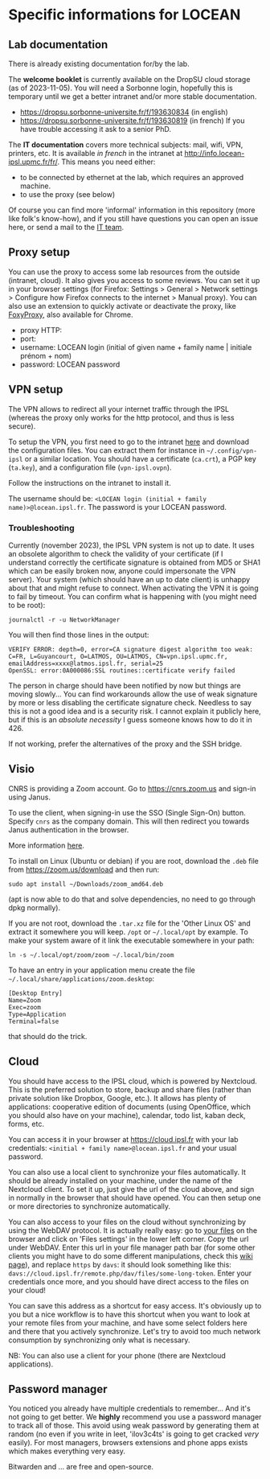 # Specific informations for LOCEAN

## Lab documentation

There is already existing documentation for/by the lab.

The **welcome booklet** is currently available on the DropSU cloud storage (as of 2023-11-05). You will need a Sorbonne login, hopefully this is temporary until we get a better intranet and/or more stable documentation.
- https://dropsu.sorbonne-universite.fr/f/193630834 (in english)
- https://dropsu.sorbonne-universite.fr/f/193630819 (in french)
If you have trouble accessing it ask to a senior PhD.

The **IT documentation** covers more technical subjects: mail, wifi, VPN, printers, etc. It is available *in french* in the intranet at http://info.locean-ipsl.upmc.fr/fr/.
This means you need either:
- to be connected by ethernet at the lab, which requires an approved machine.
- to use the proxy (see below)

Of course you can find more 'informal' information in this repository (more like folk's know-how), and if you still have questions you can open an issue here, or send a mail to the [IT team](http://info.locean-ipsl.upmc.fr/fr/support/).

## Proxy setup

You can use the proxy to access some lab resources from the outside (intranet, cloud). It also gives you access to some reviews.
You can set it up in your browser settings (for Firefox: Settings > General > Network settings > Configure how Firefox connects to the internet > Manual proxy).
You can also use an extension to quickly activate or deactivate the proxy, like [FoxyProxy](https://addons.mozilla.org/en-US/firefox/addon/foxyproxy-standard/), also available for Chrome.

- proxy HTTP: <adresse du proxy>
- port: <port>
- username: LOCEAN login (initial of given name + family name | initiale prénom + nom)
- password: LOCEAN password

## VPN setup

The VPN allows to redirect all your internet traffic through the IPSL (whereas the proxy only works for the http protocol, and thus is less secure).

To setup the VPN, you first need to go to the intranet [here](http://info.locean-ipsl.upmc.fr/fr/reseau-distant/#vpn) and download the configuration files.
You can extract them for instance in `~/.config/vpn-ipsl` or a similar location.
You should have a certificate (`ca.crt`), a PGP key (`ta.key`), and a configuration file (`vpn-ipsl.ovpn`).

Follow the instructions on the intranet to install it.

The username should be: `<LOCEAN login (initial + family name)>@locean.ipsl.fr`.
The password is your LOCEAN password.

### Troubleshooting

Currently (november 2023), the IPSL VPN system is not up to date.
It uses an obsolete algorithm to check the validity of your certificate (if I understand correctly the certificate signature is obtained from MD5 or SHA1 which can be easily broken now, anyone could impersonate the VPN server).
Your system (which should have an up to date client) is unhappy about that and might refuse to connect. When activating the VPN it is going to fail by timeout.
You can confirm what is happening with (you might need to be root):
``` shell
journalctl -r -u NetworkManager
```
You will then find those lines in the output:
``` plain
VERIFY ERROR: depth=0, error=CA signature digest algorithm too weak: C=FR, L=Guyancourt, O=LATMOS, OU=LATMOS, CN=vpn.ipsl.upmc.fr, emailAddress=xxxx@latmos.ipsl.fr, serial=25
OpenSSL: error:0A000086:SSL routines::certificate verify failed
```

The person in charge should have been notified by now but things are moving slowly...
You can find workarounds allow the use of weak signature by more or less disabling the certificate signature check.
Needless to say this is not a good idea and is a security risk. I cannot explain it publicly here, but if this is an *absolute necessity* I guess someone knows how to do it in 426.

If not working, prefer the alternatives of the proxy and the SSH bridge.


## Visio

CNRS is providing a Zoom account. Go to https://cnrs.zoom.us and sign-in using Janus.

To use the client, when signing-in use the SSO (Single Sign-On) button. Specify `cnrs` as the company domain. This will then redirect you towards Janus authentication in the browser.

More information [here](https://ods.cnrs.fr/zoom-cnrs.php).

To install on Linux (Ubuntu or debian) if you are root, download the `.deb` file from https://zoom.us/download and then run:
``` shell
sudo apt install ~/Downloads/zoom_amd64.deb
```
(apt is now able to do that and solve dependencies, no need to go through dpkg normally).

If you are not root, download the `.tar.xz` file for the 'Other Linux OS' and extract it somewhere you will keep. `/opt` or `~/.local/opt` by example.
To make your system aware of it link the executable somewhere in your path:
``` shell
ln -s ~/.local/opt/zoom/zoom ~/.local/bin/zoom
```

To have an entry in your application menu create the file `~/.local/share/applications/zoom.desktop`:
``` desktop
[Desktop Entry]
Name=Zoom
Exec=zoom
Type=Application
Terminal=false
```
that should do the trick.

## Cloud

You should have access to the IPSL cloud, which is powered by Nextcloud.
This is the preferred solution to store, backup and share files (rather than private solution like Dropbox, Google, etc.).
It allows has plenty of applications: cooperative edition of documents (using OpenOffice, which you should also have on your machine), calendar, todo list, kaban deck, forms, etc.

You can access it in your browser at https://cloud.ipsl.fr with your lab credentials: `<initial + family name>@locean.ipsl.fr` and your usual password.

You can also use a local client to synchronize your files automatically. It should be already installed on your machine, under the name of the Nextcloud client.
To set it up, just give the url of the cloud above, and sign in normally in the browser that should have opened.
You can then setup one or more directories to synchronize automatically.

You can also access to your files on the cloud without synchronizing by using the WebDAV protocol.
It is actually really easy: go to [your files](https://cloud.ipsl.fr/index.php/apps/files/) on the browser and click on 'Files settings' in the lower left corner. Copy the url under WebDAV.
Enter this url in your file manager path bar (for some other clients you might have to do some different manipulations, check this [wiki page](https://wiki.archlinux.org/title/WebDAV#Client)), and replace `https` by `davs`: it should look something like this: `davs://cloud.ipsl.fr/remote.php/dav/files/some-long-token`.
Enter your credentials once more, and you should have direct access to the files on your cloud!

You can save this address as a shortcut for easy access.
It's obviously up to you but a nice workflow is to have this shortcut when you want to look at your remote files from your machine, and have some select folders here and there that you actively synchronize.
Let's try to avoid too much network consumption by synchronizing only what is necessary.

NB: You can also use a client for your phone (there are Nextcloud applications).

## Password manager

You noticed you already have multiple credentials to remember... And it's not going to get better.
We **highly** recommend you use a password manager to track all of those.
This avoid using weak password by generating them at random (no even if you write in leet, 'ilov3c4ts' is going to get cracked *very* easily).
For most managers, browsers extensions and phone apps exists which makes everything very easy.

Bitwarden and ... are free and open-source.
